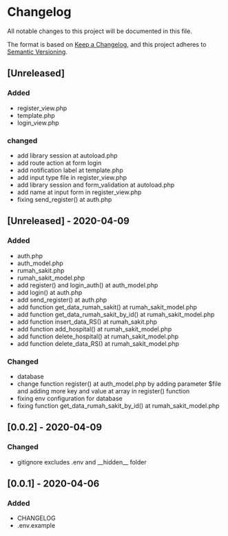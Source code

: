 # Changelog

All notable changes to this project will be documented in this file.

The format is based on [Keep a Changelog](https://keepachangelog.com/en/1.0.0/),
and this project adheres to [Semantic Versioning](https://semver.org/spec/v2.0.0.html).

## [Unreleased]

### Added
* register_view.php
* template.php
* login_view.php

### changed
* add library session at autoload.php
* add route action at form login
* add notification label at template.php
* add input type file in register_view.php
* add library session and form_validation at autoload.php
* add name at input form in register_view.php
* fixing send_register() at auth.php

## [Unreleased] - 2020-04-09

### Added
* auth.php
* auth_model.php
* rumah_sakit.php
* rumah_sakit_model.php
* add register() and login_auth() at auth_model.php
* add login() at auth.php
* add send_register() at auth.php
* add function get_data_rumah_sakit() at rumah_sakit_model.php
* add function get_data_rumah_sakit_by_id() at rumah_sakit_model.php
* add function insert_data_RS() at rumah_sakit.php
* add function add_hospital() at rumah_sakit_model.php
* add function delete_hospital() at rumah_sakit_model.php
* add function delete_data_RS() at rumah_sakit_model.php

### Changed
* database
* change function register() at auth_model.php by adding parameter $file and adding more key and value at array in register() function
* fixing env configuration for database
* fixing function get_data_rumah_sakit_by_id() at rumah_sakit_model.php

## [0.0.2] - 2020-04-09

### Changed

* gitignore excludes .env and \_\_hidden\_\_ folder

## [0.0.1] - 2020-04-06

### Added

* CHANGELOG
* .env.example
